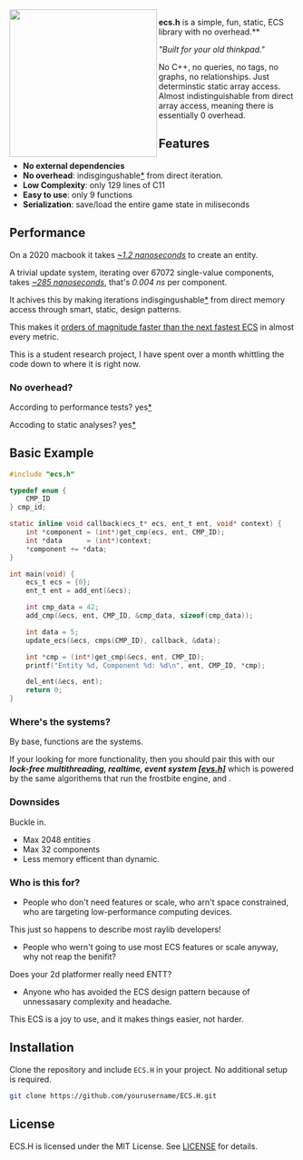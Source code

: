 <img align="left" style="width:260px" src="https://github.com/173duprot/ecs.h/blob/master/misc/ecs.h.gif" width="288px">

**ecs.h** is a simple, fun, static, ECS library with no overhead.**

*"Built for your old thinkpad."*

No C++, no queries, no tags, no graphs, no relationships. Just determinstic static array access. Almost indistinguishable from direct array access, meaning there is essentially 0 overhead.

## Features

- **No external dependencies**
- **No overhead**: indisgingushable[*](https://github.com/173duprot/ecs.h/blob/main/PERFORMANCE.md#static-analysis) from direct iteration.
- **Low Complexity**: only 129 lines of C11
- **Easy to use**: only 9 functions
- **Serialization**: save/load the entire game state in miliseconds

## Performance
 
On a 2020 macbook it takes *[~1.2 nanoseconds](https://github.com/173duprot/ecs.h/blob/main/PERFORMANCE.md)* to create an entity.

A trivial update system, iterating over 67072 single-value components, takes *[~285 nanoseconds](https://github.com)*, that's *0.004 ns* per component. 

It achives this by making iterations indisgingushable[*](https://github.com/173duprot/ecs.h/blob/main/PERFORMANCE.md#static-analysis) from direct memory access through smart, static, design patterns.

This makes it [orders of magnitude faster than the next fastest ECS](https://github.com/abeimler/ecs_benchmark?tab=readme-ov-file) in almost every metric. 

This is a student research project, I have spent over a month whittling the code down to where it is right now.

### No overhead?

According to performance tests? yes[*](https://github.com/173duprot/ecs.h/blob/main/PERFORMANCE.md)

Accoding to static analyses? yes[*](https://github.com/173duprot/ecs.h/blob/main/PERFORMANCE.md#static-analysis)

## Basic Example

```c
#include "ecs.h"

typedef enum {
    CMP_ID
} cmp_id;

static inline void callback(ecs_t* ecs, ent_t ent, void* context) {
    int *component = (int*)get_cmp(ecs, ent, CMP_ID);
    int *data      = (int*)context;
    *component += *data;
}

int main(void) {
    ecs_t ecs = {0};
    ent_t ent = add_ent(&ecs);

    int cmp_data = 42;
    add_cmp(&ecs, ent, CMP_ID, &cmp_data, sizeof(cmp_data));

    int data = 5;
    update_ecs(&ecs, cmps(CMP_ID), callback, &data);

    int *cmp = (int*)get_cmp(&ecs, ent, CMP_ID);
    printf("Entity %d, Component %d: %d\n", ent, CMP_ID, *cmp);

    del_ent(&ecs, ent);
    return 0;
}
```

### Where's the systems?

By base, functions are the systems.

If your looking for more functionality, then you should pair this with our ***lock-free multithreading, realtime, event system [\[evs.h\]](https://github.com/173duprot/evs.h)*** which is powered by the same algorithems that run the frostbite engine, and .

### Downsides

Buckle in.

- Max 2048 entities
- Max 32 components
- Less memory efficent than dynamic.

### Who is this for?

- People who don't need features or scale, who arn't space constrained, who are targeting low-performance computing devices.

This just so happens to describe most raylib developers!

- People who wern't going to use most ECS features or scale anyway, why not reap the benifit?

Does your 2d platformer really need ENTT?

- Anyone who has avoided the ECS design pattern because of unnessasary complexity and headache.

This ECS is a joy to use, and it makes things easier, not harder.


## Installation

Clone the repository and include `ECS.H` in your project. No additional setup is required.

```bash
git clone https://github.com/yourusername/ECS.H.git
```

## License

ECS.H is licensed under the MIT License. See [LICENSE](LICENSE) for details.
